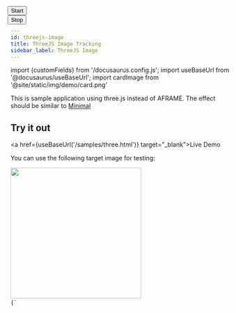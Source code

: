 ```yaml
---
id: threejs-image
title: ThreeJS Image Tracking
sidebar_label: ThreeJS Image
---
```


import {customFields} from '/docusaurus.config.js';
import useBaseUrl from '@docusaurus/useBaseUrl';
import cardImage from '@site/static/img/demo/card.png'

This is sample application using three.js instead of AFRAME. The effect should be similar to <a href="../examples/minimal">Minimal</a>

## Try it out
<a href={useBaseUrl('/samples/three.html')} target="_blank">Live Demo</a>

You can use the following target image for testing:

<img src={cardImage} width="300" />

<code>
{`
<html>
  <head>
    <meta name="viewport" content="width=device-width, initial-scale=1.0">
    <script async src="https://unpkg.com/es-module-shims@1.3.6/dist/es-module-shims.js"></script>
    <script type="importmap">
    {
      "imports": {
	"three": "https://unpkg.com/three@0.147.0/build/three.module.js",
	"three/addons/": "https://unpkg.com/three@0.147.0/examples/jsm/",
	"mindar-image-three":"https://cdn.jsdelivr.net/npm/mind-ar@1.2.0/dist/mindar-image-three.prod.js"
      }
    }
    </script>
    <script type="module">
      import * as THREE from 'three';
      import { MindARThree } from 'mindar-image-three';
      const mindarThree = new MindARThree({
	container: document.querySelector("#container"),
	imageTargetSrc: "https://cdn.jsdelivr.net/npm/mind-ar@${customFields.libVersion}/examples/image-tracking/assets/card-example/card.mind"
      });
      const {renderer, scene, camera} = mindarThree;
      const anchor = mindarThree.addAnchor(0);
      const geometry = new THREE.PlaneGeometry(1, 0.55);
      const material = new THREE.MeshBasicMaterial( {color: 0x00ffff, transparent: true, opacity: 0.5} );
      const plane = new THREE.Mesh( geometry, material );
      anchor.group.add(plane);
      const start = async() => {
	await mindarThree.start();
	renderer.setAnimationLoop(() => {
	  renderer.render(scene, camera);
	});
      }
      const startButton = document.querySelector("#startButton");
      startButton.addEventListener("click", () => {
	start();
      });
      stopButton.addEventListener("click", () => {
	mindarThree.stop();
	mindarThree.renderer.setAnimationLoop(null);
      });
    </script>
    <style>
      body {
	margin: 0;
      }
      #container {
	width: 100vw;
	height: 100vh;
	position: relative;
	overflow: hidden;
      }
      #control {
	position: fixed;
	top: 0;
	left: 0;
	z-index: 2;
      }
    </style>
  </head>
  <body>
    <div id="control">
      <button id="startButton">Start</button>
      <button id="stopButton">Stop</button>
    </div>
    <div id="container">
    </div>
  </body>
</html>
`}
</code>
